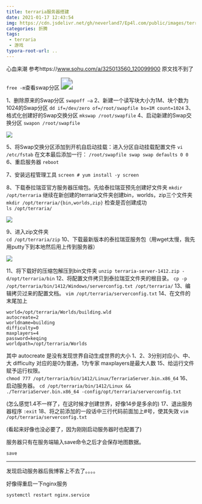 ```yaml
---
title: terraria服务器搭建
date: 2021-01-17 12:43:54
img: https://cdn.jsdelivr.net/gh/neverland7/Ep4l.com/public/images/terraria/terraria.jpg
categories: 折腾
tags:
 - terraria
 - 游戏
typora-root-url: ..
---
```


心血来潮 参考https://www.sohu.com/a/325013560_120099900 原文找不到了

`free -m`查看swap分区
<img src="/images/terraria/image-20210117125354448.png" style="zoom:200%;" />

1、删除原来的Swap分区
 `swapoff –a` 
2、新建一个读写块大小为1M、块个数为1024的Swap分区 
 `dd if=/dev/zero of=/root/swapfile bs=1M count=1024`
3、格式化创建好的Swap交换分区 
`mkswap /root/swapfile`
4、启动新建的Swap交换分区 
`swapon /root/swapfile`

![](/images/terraria/image-20210117125618777.png)

5、将Swap交换分区添加到开机自启动挂载：进入分区自动挂载配置文件
 `vi /etc/fstab`
在文本最后添加一行：
 `/root/swapfile swap swap defaults 0 0`
6、重启服务器
`reboot`

7、安装远程管理工具
`screen # yum install -y screen`

8、下载泰拉瑞亚官方服务器压缩包。先给泰拉瑞亚预先创建好文件夹
`mkdir /opt/terraria`
继续在新创建的terraria文件夹创建bin，worlds，zip三个文件夹
`mkdir /opt/terraria/{bin,worlds,zip}`
检查是否创建成功  
`ls /opt/terraria/`

![](/images/terraria/image-20210117130312252.png)

9、进入zip文件夹  
`cd /opt/terraria/zip`
10、下载最新版本的泰拉瑞亚服务包（用wget太慢，我先用putty下到本地然后用上传到服务器）

![](/images/terraria/image-20210117130858133.png)

11、将下载好的压缩包解压到bin文件夹 
`unzip terraria-server-1412.zip -d/opt/terraria/bin`
12、将配置文件拷贝到泰拉瑞亚文件夹的根目录。 
`cp -p /opt/terraria/bin/1412/Windows/serverconfig.txt /opt/terraria/`
13、编辑拷贝过来的配置文档。 
 `vim /opt/terraria/serverconfig.txt`
14、在文件的末尾加上

~~~
world=/opt/terraria/Worlds/building.wld
autocreate=2
worldname=building
difficulty=0
maxplayers=4
password=keqing
worldpath=/opt/terraria/Worlds
~~~

其中
autocreate 是没有发现世界自动生成世界的大小 1、2、3分别对应小、中、大
difficulty 对应的是0为普通，1为专家
maxplayers是最大人数
15、给运行文件赋予运行权限。  
`chmod 777 /opt/terraria/bin/1412/Linux/TerrariaServer.bin.x86_64`
16、启动服务器。 
`cd /opt/terraria/bin/1412/Linux && ./TerrariaServer.bin.x86_64 -config/opt/terraria/serverconfig.txt`

(怎么感觉1.4不一样了，在这时候才创建世界，好像14步是多余的)
17、退出服务器程序
`:exit`
18、将之前添加的一段话中三行代码前面加上#号，使其失效
`vim /opt/terraria/serverconfig.txt`

(看起来好像也没必要了，因为刚刚启动服务器时也配置了)

服务器只有在服务端输入save命令之后才会保存地图数据。

`save`

------

发现启动服务器后我博客上不去了。。。。

好像得重启一下nginx服务

`systemctl restart nginx.service`



